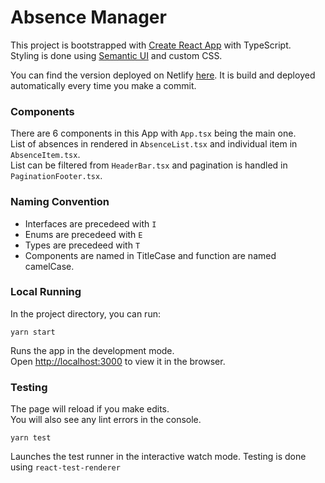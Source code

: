 # Absence Manager

This project is bootstrapped with [Create React App](https://github.com/facebook/create-react-app) with TypeScript.\
Styling is done using [Semantic UI](https://semantic-ui.com/) and custom CSS.

You can find the version deployed on Netlify [here](https://sharp-morse-b6f923.netlify.app/). It is build and deployed automatically every time you make a commit.
### Components
There are 6 components in this App with `App.tsx` being the main one.\
List of absences in rendered in `AbsenceList.tsx` and individual item in `AbsenceItem.tsx`.\
List can be filtered from `HeaderBar.tsx` and pagination is handled in `PaginationFooter.tsx`.

### Naming Convention
- Interfaces are precedeed with `I`
- Enums are precedeed with `E`
- Types are precedeed with `T`
- Components are named in TitleCase and function are named camelCase.

### Local Running

In the project directory, you can run:

 `yarn start`

Runs the app in the development mode.\
Open [http://localhost:3000](http://localhost:3000) to view it in the browser.

### Testing

The page will reload if you make edits.\
You will also see any lint errors in the console.

 `yarn test`

Launches the test runner in the interactive watch mode. Testing is done using `react-test-renderer`




